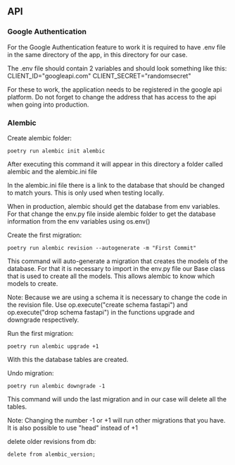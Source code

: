 ## API 



### Google Authentication

For the Google Authentication feature to work it is required to have .env file in the same directory of 
the app, in this directory for our case.

The .env file should contain 2 variables and should look something like this:
CLIENT_ID="googleapi.com"
CLIENT_SECRET="randomsecret"

For these to work, the application needs to be registered in the google api platform.
Do not forget to change the address that has access to the api when going into production.


### Alembic

Create alembic folder:

```
poetry run alembic init alembic
```

After executing this command it will appear in this directory
a folder called alembic and the alembic.ini file

In the alembic.ini file there is a link to the database that should be
changed to match yours. This is only used when testing locally.

When in production, alembic should get the database from env variables.
For that change the env.py file inside alembic folder to get the database information
from the env variables using os.env()

Create the first migration:

```
poetry run alembic revision --autogenerate -m "First Commit"
```

This command will auto-generate a migration that creates the models of the database.
For that it is necessary to import in the env.py file our Base class that is used 
to create all the models. This allows alembic to know which models to create.

Note: Because we are using a schema it is necessary to change the code in the revision file.
Use op.execute("create schema fastapi") and op.execute("drop schema fastapi") in the functions
upgrade and downgrade respectively.

Run the first migration:

```
poetry run alembic upgrade +1
```

With this the database tables are created.

Undo migration:

```
poetry run alembic downgrade -1
```

This command will undo the last migration and in our case will delete all the tables.

Note: Changing the number -1 or +1 will run other migrations that you have.
It is also possible to use "head" instead of +1

delete older revisions from db:
```
delete from alembic_version;
```